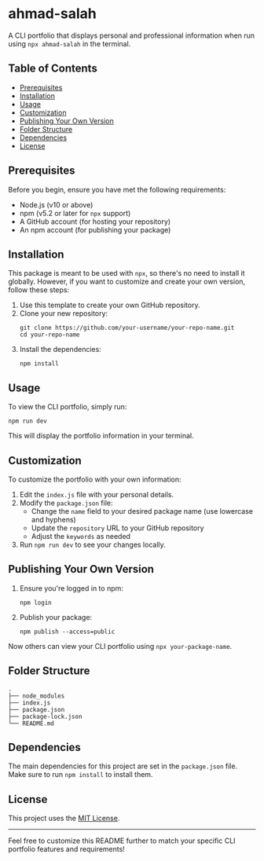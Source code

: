 # ahmad-salah

A CLI portfolio that displays personal and professional information when run using `npx ahmad-salah` in the terminal.

## Table of Contents

- [Prerequisites](#prerequisites)
- [Installation](#installation)
- [Usage](#usage)
- [Customization](#customization)
- [Publishing Your Own Version](#publishing-your-own-version)
- [Folder Structure](#folder-structure)
- [Dependencies](#dependencies)
- [License](#license)

## Prerequisites

Before you begin, ensure you have met the following requirements:

- Node.js (v10 or above)
- npm (v5.2 or later for `npx` support)
- A GitHub account (for hosting your repository)
- An npm account (for publishing your package)

## Installation

This package is meant to be used with `npx`, so there's no need to install it globally. However, if you want to customize and create your own version, follow these steps:

1. Use this template to create your own GitHub repository.
2. Clone your new repository:
   ```
   git clone https://github.com/your-username/your-repo-name.git
   cd your-repo-name
   ```
3. Install the dependencies:
   ```
   npm install
   ```

## Usage

To view the CLI portfolio, simply run:

```
npm run dev
```

This will display the portfolio information in your terminal.

## Customization

To customize the portfolio with your own information:

1. Edit the `index.js` file with your personal details.
2. Modify the `package.json` file:
   - Change the `name` field to your desired package name (use lowercase and hyphens)
   - Update the `repository` URL to your GitHub repository
   - Adjust the `keywords` as needed
3. Run `npm run dev` to see your changes locally.

## Publishing Your Own Version

1. Ensure you're logged in to npm:
   ```
   npm login
   ```

2. Publish your package:
   ```
   npm publish --access=public
   ```

Now others can view your CLI portfolio using `npx your-package-name`.

## Folder Structure

```
.
├── node_modules
├── index.js
├── package.json
├── package-lock.json
└── README.md
```

## Dependencies

The main dependencies for this project are set in the `package.json` file. Make sure to run `npm install` to install them.

## License

This project uses the [MIT License](https://opensource.org/licenses/MIT).

---

Feel free to customize this README further to match your specific CLI portfolio features and requirements!
